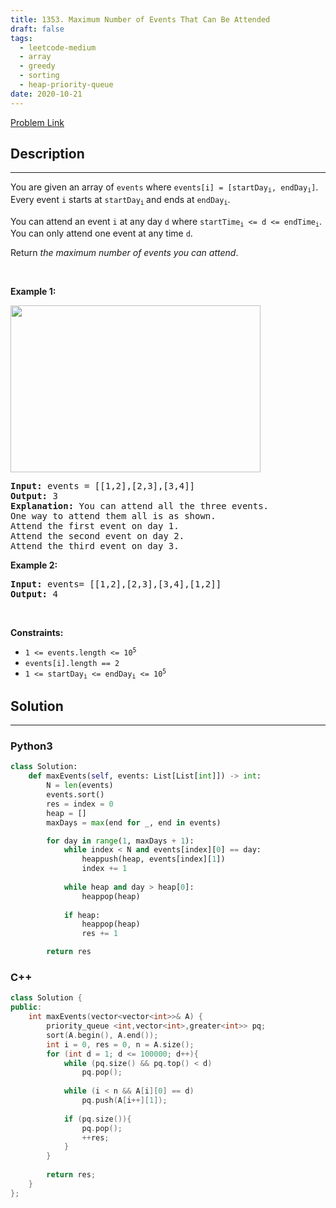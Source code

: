 ```yaml
---
title: 1353. Maximum Number of Events That Can Be Attended
draft: false
tags: 
  - leetcode-medium
  - array
  - greedy
  - sorting
  - heap-priority-queue
date: 2020-10-21
---
```


[Problem Link](https://leetcode.com/problems/maximum-number-of-events-that-can-be-attended/)

## Description

---
<p>You are given an array of <code>events</code> where <code>events[i] = [startDay<sub>i</sub>, endDay<sub>i</sub>]</code>. Every event <code>i</code> starts at <code>startDay<sub>i</sub></code><sub> </sub>and ends at <code>endDay<sub>i</sub></code>.</p>

<p>You can attend an event <code>i</code> at any day <code>d</code> where <code>startTime<sub>i</sub> &lt;= d &lt;= endTime<sub>i</sub></code>. You can only attend one event at any time <code>d</code>.</p>

<p>Return <em>the maximum number of events you can attend</em>.</p>

<p>&nbsp;</p>
<p><strong class="example">Example 1:</strong></p>
<img alt="" src="https://assets.leetcode.com/uploads/2020/02/05/e1.png" style="width: 400px; height: 267px;" />
<pre>
<strong>Input:</strong> events = [[1,2],[2,3],[3,4]]
<strong>Output:</strong> 3
<strong>Explanation:</strong> You can attend all the three events.
One way to attend them all is as shown.
Attend the first event on day 1.
Attend the second event on day 2.
Attend the third event on day 3.
</pre>

<p><strong class="example">Example 2:</strong></p>

<pre>
<strong>Input:</strong> events= [[1,2],[2,3],[3,4],[1,2]]
<strong>Output:</strong> 4
</pre>

<p>&nbsp;</p>
<p><strong>Constraints:</strong></p>

<ul>
	<li><code>1 &lt;= events.length &lt;= 10<sup>5</sup></code></li>
	<li><code>events[i].length == 2</code></li>
	<li><code>1 &lt;= startDay<sub>i</sub> &lt;= endDay<sub>i</sub> &lt;= 10<sup>5</sup></code></li>
</ul>


## Solution

---
### Python3
``` py title='maximum-number-of-events-that-can-be-attended'
class Solution:
    def maxEvents(self, events: List[List[int]]) -> int:
        N = len(events)
        events.sort()
        res = index = 0
        heap = []
        maxDays = max(end for _, end in events)

        for day in range(1, maxDays + 1):
            while index < N and events[index][0] == day:
                heappush(heap, events[index][1])
                index += 1
            
            while heap and day > heap[0]:
                heappop(heap)
            
            if heap:
                heappop(heap)
                res += 1

        return res
```
### C++
``` cpp title='maximum-number-of-events-that-can-be-attended'
class Solution {
public:
    int maxEvents(vector<vector<int>>& A) {
        priority_queue <int,vector<int>,greater<int>> pq;
        sort(A.begin(), A.end());
        int i = 0, res = 0, n = A.size();
        for (int d = 1; d <= 100000; d++){
            while (pq.size() && pq.top() < d)
                pq.pop();
                
            while (i < n && A[i][0] == d)
                pq.push(A[i++][1]);
            
            if (pq.size()){
                pq.pop();
                ++res;
            }
        }
        
        return res;
    }
};
```

